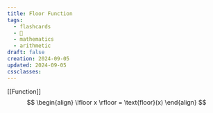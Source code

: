 ```yaml
---
title: Floor Function
tags:
  - flashcards
  - 🌱
  - mathematics
  - arithmetic
draft: false
creation: 2024-09-05
updated: 2024-09-05
cssclasses:
---
```

[[Function]]
$$
\begin{align}
\lfloor x \rfloor = \text{floor}(x)
\end{align}
$$
